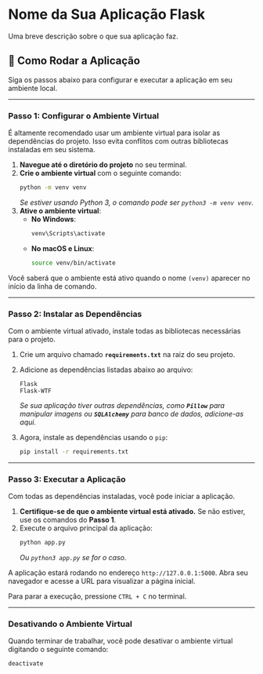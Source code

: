 # Nome da Sua Aplicação Flask

Uma breve descrição sobre o que sua aplicação faz.

## 🚀 Como Rodar a Aplicação

Siga os passos abaixo para configurar e executar a aplicação em seu ambiente local.

---

### Passo 1: Configurar o Ambiente Virtual

É altamente recomendado usar um ambiente virtual para isolar as dependências do projeto. Isso evita conflitos com outras bibliotecas instaladas em seu sistema.

1.  **Navegue até o diretório do projeto** no seu terminal.
2.  **Crie o ambiente virtual** com o seguinte comando:
    ```bash
    python -m venv venv
    ```
    *Se estiver usando Python 3, o comando pode ser `python3 -m venv venv`.*
3.  **Ative o ambiente virtual**:
    * **No Windows**:
        ```bash
        venv\Scripts\activate
        ```
    * **No macOS e Linux**:
        ```bash
        source venv/bin/activate
        ```

Você saberá que o ambiente está ativo quando o nome `(venv)` aparecer no início da linha de comando.

---

### Passo 2: Instalar as Dependências

Com o ambiente virtual ativado, instale todas as bibliotecas necessárias para o projeto.

1.  Crie um arquivo chamado **`requirements.txt`** na raiz do seu projeto.
2.  Adicione as dependências listadas abaixo ao arquivo:
    ```
    Flask
    Flask-WTF
    ```
    *Se sua aplicação tiver outras dependências, como **`Pillow`** para manipular imagens ou **`SQLAlchemy`** para banco de dados, adicione-as aqui.*

3.  Agora, instale as dependências usando o `pip`:
    ```bash
    pip install -r requirements.txt
    ```

---

### Passo 3: Executar a Aplicação

Com todas as dependências instaladas, você pode iniciar a aplicação.

1.  **Certifique-se de que o ambiente virtual está ativado.** Se não estiver, use os comandos do **Passo 1**.
2.  Execute o arquivo principal da aplicação:
    ```bash
    python app.py
    ```
    *Ou `python3 app.py` se for o caso.*

A aplicação estará rodando no endereço `http://127.0.0.1:5000`. Abra seu navegador e acesse a URL para visualizar a página inicial.

Para parar a execução, pressione `CTRL + C` no terminal.

---

### Desativando o Ambiente Virtual

Quando terminar de trabalhar, você pode desativar o ambiente virtual digitando o seguinte comando:

```bash
deactivate